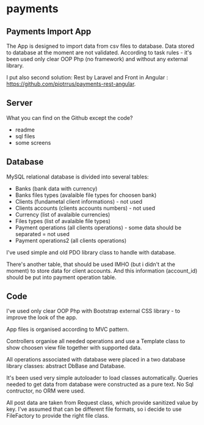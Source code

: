 # payments

## Payments Import App 

The App is designed to import data from csv files to database.
Data stored to database at the moment are not validated.
According to task rules - it's been used only clear OOP Php (no framework) and without any external library.

I put also second solution: Rest by Laravel and Front in Angular : https://github.com/piotrrus/payments-rest-angular.

## Server
What you can find on the Github except the code?
 - readme
 - sql files
 - some screens
 
## Database 
MySQL relational database is divided into several tables:
 - Banks (bank data with currency)
 - Banks files types (avalaible file types for choosen bank)
 - Clients (fundametal client informations) - not used
 - Clients accounts (clients accounts numbers) - not used
 - Currency (list of avalaible currencies)
 - Files types (list of avalaible file types)
 - Payment operations (all clients operations) - some data should be separated = not used
 - Payment operations2 (all clients operations)
 
I've used simple and old PDO library class to handle with database.

There's another table, that should be used IMHO (but i didn't at the moment) to store data for client accounts.
And this information (account_id) should be put into payment operation table.

## Code
I've used only clear OOP Php with Bootstrap external CSS library - to improve the look of the app.

App files is organised according to MVC pattern.

Controllers organise all needed operations and use a Template class to show choosen view file together with supported data.

All operations associated with database were placed in a two database library classes: abstract DbBase and Database.

It's been used very simple autoloader to load classes automatically.
Queries needed to get data from database were constructed as a pure text. No Sql contructor, no ORM were used.

All post data are taken from Request class, which provide sanitized value by key.
I've assumed that can be different file formats, so i decide to use FileFactory to provide the right file class.

